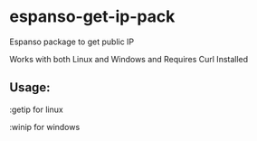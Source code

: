 # espanso-get-ip-pack

Espanso package to get public IP

Works with both Linux and Windows
and Requires Curl Installed

## Usage:

:getip for linux

:winip for windows
